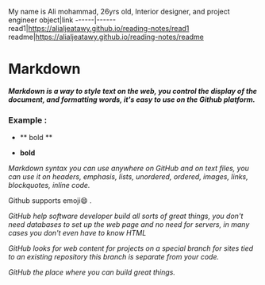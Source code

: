 My name is Ali mohammad, 26yrs old, Interior designer, and project engineer
object|link
------|------
read1|https://alialjeatawy.github.io/reading-notes/read1
readme|https://alialjeatawy.github.io/reading-notes/readme




# **Markdown**
***Markdown is a way to style text on the web, you control the display of the document, and formatting words, it's easy to use on the Github platform.***

### Example : 

- ** bold **

- **bold**

*Markdown syntax you can use anywhere on GitHub and on text files, you can use it on headers, emphasis, lists, unordered, ordered, images, links, blockquotes, inline code.*

Github supports emoji:smile: .

*GitHub help software developer build all sorts of great things, you don't need databases to set up the web page and no need for servers, in many cases you don't even have to know HTML*

*GitHub looks for web content for projects on a special branch for sites tied to an existing repository this branch is separate from your code.*

*GitHub the place where you can build great things.*

 
